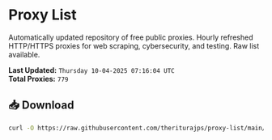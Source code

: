 # Proxy List

Automatically updated repository of free public proxies. Hourly refreshed HTTP/HTTPS proxies for web scraping, cybersecurity, and testing. Raw list available.

**Last Updated:** `Thursday 10-04-2025 07:16:04 UTC`  
**Total Proxies:** `779`

## 📥 Download
```bash
curl -O https://raw.githubusercontent.com/theriturajps/proxy-list/main/proxies.txt
